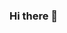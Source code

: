 ### Hi there 👋

<!--
**liangyinglly/liangyinglly** is a ✨ _special_ ✨ repository because its `README.md` (this file) appears on your GitHub profile.

- 🔭 I’m currently major in MIS in NCU
- 🌱 I’m currently learning to be a nice person
- 👯 I’m interested in outdoor activities such as surfing, scuba diving and hiking
- 🤔 I’m looking for help with improving programming
- 💬 Ask me about anything
- 📫 How to reach me: liangyingsavannah@gmail.com

Nice to meet u!
-->
